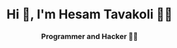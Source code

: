 <h1 align="center">Hi 👋, I'm Hesam Tavakoli 🙋‍♂️</h1>
<h3 align="center">Programmer and Hacker 👨‍💻</h3>

